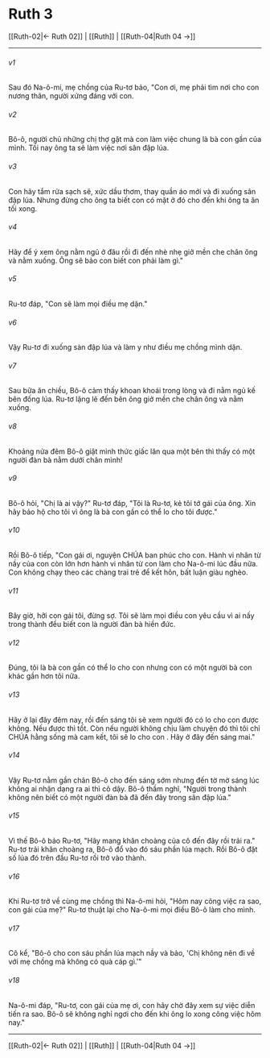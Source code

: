 # Ruth 3

[[Ruth-02|← Ruth 02]] | [[Ruth]] | [[Ruth-04|Ruth 04 →]]
***



###### v1 
Sau đó Na-ô-mi, mẹ chồng của Ru-tơ bảo, "Con ơi, mẹ phải tìm nơi cho con nương thân, người xứng đáng với con. 

###### v2 
Bô-ô, người chủ những chị thợ gặt mà con làm việc chung là bà con gần của mình. Tối nay ông ta sẽ làm việc nơi sân đập lúa. 

###### v3 
Con hãy tắm rửa sạch sẽ, xức dầu thơm, thay quần áo mới và đi xuống sân đập lúa. Nhưng đừng cho ông ta biết con có mặt ở đó cho đến khi ông ta ăn tối xong. 

###### v4 
Hãy để ý xem ông nằm ngủ ở đâu rồi đi đến nhè nhẹ giở mền che chân ông và nằm xuống. Ông sẽ bảo con biết con phải làm gì." 

###### v5 
Ru-tơ đáp, "Con sẽ làm mọi điều mẹ dặn." 

###### v6 
Vậy Ru-tơ đi xuống sàn đập lúa và làm y như điều mẹ chồng mình dặn. 

###### v7 
Sau bữa ăn chiều, Bô-ô cảm thấy khoan khoái trong lòng và đi nằm ngủ kế bên đống lúa. Ru-tơ lặng lẽ đến bên ông giở mền che chân ông và nằm xuống. 

###### v8 
Khoảng nửa đêm Bô-ô giật mình thức giấc lăn qua một bên thì thấy có một người đàn bà nằm dưới chân mình! 

###### v9 
Bô-ô hỏi, "Chị là ai vậy?" Ru-tơ đáp, "Tôi là Ru-tơ, kẻ tôi tớ gái của ông. Xin hãy bảo hộ cho tôi vì ông là bà con gần có thể lo cho tôi được." 

###### v10 
Rồi Bô-ô tiếp, "Con gái ơi, nguyện CHÚA ban phúc cho con. Hành vi nhân từ nầy của con còn lớn hơn hành vi nhân từ con làm cho Na-ô-mi lúc đầu nữa. Con không chạy theo các chàng trai trẻ để kết hôn, bất luận giàu nghèo. 

###### v11 
Bây giờ, hỡi con gái tôi, đừng sợ. Tôi sẽ làm mọi điều con yêu cầu vì ai nấy trong thành đều biết con là người đàn bà hiền đức. 

###### v12 
Đúng, tôi là bà con gần có thể lo cho con nhưng con có một người bà con khác gần hơn tôi nữa. 

###### v13 
Hãy ở lại đây đêm nay, rồi đến sáng tôi sẽ xem người đó có lo cho con được không. Nếu được thì tốt. Còn nếu người không chịu làm chuyện đó thì tôi chỉ CHÚA hằng sống mà cam kết, tôi sẽ lo cho con . Hãy ở đây đến sáng mai." 

###### v14 
Vậy Ru-tơ nằm gần chân Bô-ô cho đến sáng sớm nhưng đến tờ mờ sáng lúc không ai nhận dạng ra ai thì cô dậy. Bô-ô thầm nghĩ, "Người trong thành không nên biết có một người đàn bà đã đến đây trong sân đập lúa." 

###### v15 
Vì thế Bô-ô bảo Ru-tơ, "Hãy mang khăn choàng của cô đến đây rồi trải ra." Ru-tơ trải khăn choàng ra, Bô-ô đổ vào đó sáu phần lúa mạch. Rồi Bô-ô đặt số lúa đó trên đầu Ru-tơ rồi trở vào thành. 

###### v16 
Khi Ru-tơ trở về cùng mẹ chồng thì Na-ô-mi hỏi, "Hôm nay công việc ra sao, con gái của mẹ?" Ru-tơ thuật lại cho Na-ô-mi mọi điều Bô-ô làm cho mình. 

###### v17 
Cô kể, "Bô-ô cho con sáu phần lúa mạch nầy và bảo, 'Chị không nên đi về với mẹ chồng mà không có quà cáp gì.'" 

###### v18 
Na-ô-mi đáp, "Ru-tơ, con gái của mẹ ơi, con hãy chờ đây xem sự việc diễn tiến ra sao. Bô-ô sẽ không nghỉ ngơi cho đến khi ông lo xong công việc hôm nay."

***
[[Ruth-02|← Ruth 02]] | [[Ruth]] | [[Ruth-04|Ruth 04 →]]
